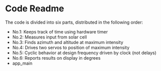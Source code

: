 # Code Readme

The code is divided into six parts, distributed in the following order:
- No.1: Keeps track of time using hardware timer
- No.2: Measures input from solar cell
- No.3: Finds azimuth and altitude at maximum intensity
- No.4: Drives two servos to position of maximum intensity
- No.5: Cyclic behavior at design frequency driven by clock (not delays)
- No.6: Reports results on display in degrees
- app_main
